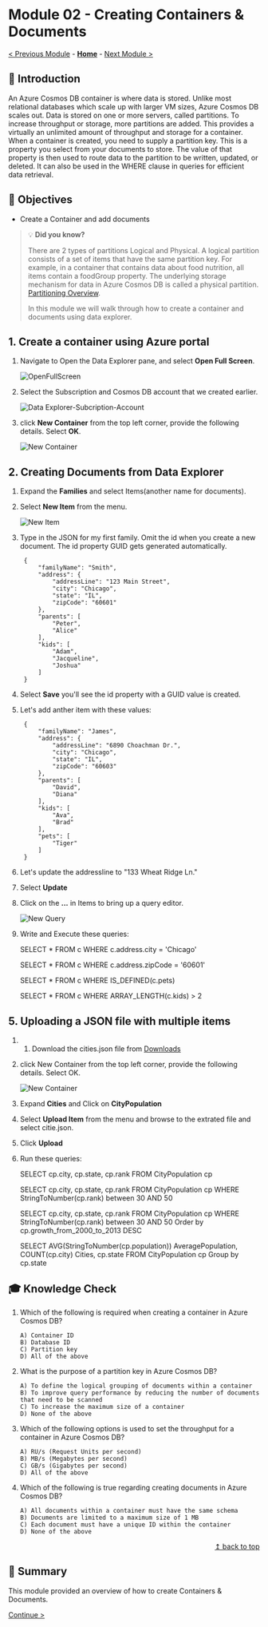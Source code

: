 # Module 02 - Creating Containers & Documents

[< Previous Module](../modules/module01.md) - **[Home](../README.md)** - [Next Module >](../modules/module03.md)

## :loudspeaker: Introduction

An Azure Cosmos DB container is where data is stored. Unlike most relational databases which scale up with larger VM sizes, Azure Cosmos DB scales out. Data is stored on one or more servers, called partitions. To increase throughput or storage, more partitions are added. This provides a virtually an unlimited amount of throughput and storage for a container. When a container is created, you need to supply a partition key. This is a property you select from your documents to store. The value of that property is then used to route data to the partition to be written, updated, or deleted. It can also be used in the WHERE clause in queries for efficient data retrieval.

## :dart: Objectives

* Create a Container and add documents


> :bulb: **Did you know?**
>
> There are 2 types of partitions Logical and Physical. 
> A logical partition consists of a set of items that have the same partition key. For example, in a container that contains data about food nutrition, all items contain a foodGroup property. The underlying storage mechanism for data in Azure Cosmos DB is called a physical partition.
>   [Partitioning Overview](https://learn.microsoft.com/en-us/azure/cosmos-db/partitioning-overview).
>
>
> In this module we will walk through how to create a container and documents using data explorer.

## 1. Create a container using Azure portal

1. Navigate to Open the Data Explorer pane, and select **Open Full Screen**.

    ![OpenFullScreen](../images/module02/DataExp.png)

2. Select the Subscription and Cosmos DB account that we created earlier.

    ![Data Explorer-Subcription-Account](../images/module02/Fullscreen-sub-acct-settings.png)

3. click **New Container** from the top left corner, provide the following details. Select **OK**.

    ![New Container](../images/module02/ContainerSettings.png)


## 2. Creating Documents from Data Explorer

1. Expand the **Families** and select Items(another name for documents).

2. Select **New Item** from the menu.

   ![New Item](../images/module02/NewItem.png)

3. Type in the JSON for my first family. Omit the id when you create a new document. The id property GUID gets generated automatically.

        {
            "familyName": "Smith",
            "address": {
                "addressLine": "123 Main Street",
                "city": "Chicago",
                "state": "IL",
                "zipCode": "60601"
            },
            "parents": [
                "Peter",
                "Alice"
            ],
            "kids": [
                "Adam",
                "Jacqueline",
                "Joshua"
            ]
        }


4. Select **Save** you'll see the id property with a GUID value is created.

5. Let's add anther item with these values:

        {
            "familyName": "James",
            "address": {
                "addressLine": "6890 Choachman Dr.",
                "city": "Chicago",
                "state": "IL",
                "zipCode": "60603"
            },
            "parents": [
                "David",
                "Diana"
            ],
            "kids": [
                "Ava",
                "Brad"
            ],
            "pets": [
                "Tiger"
            ]
        }

6. Let's update the addressline to 
    "133 Wheat Ridge Ln."
    
7. Select **Update** 

8. Click on the **...** in Items to bring up a query editor.

   ![New Query](../images/module02/NewQuery.png)

9. Write and Execute these queries:

    SELECT * FROM c
    WHERE c.address.city = 'Chicago'

    SELECT * FROM c
    WHERE c.address.zipCode = '60601'

    SELECT * FROM c
    WHERE IS_DEFINED(c.pets)

    SELECT * FROM c
    WHERE ARRAY_LENGTH(c.kids) > 2


## 5. Uploading a JSON file with multiple items

1. 1. Download the cities.json file from  [Downloads](../assests/Module02/)

2. click New Container from the top left corner, provide the following details. Select OK.

    ![New Container](../images/module02/Cities.png)

3. Expand **Cities** and Click on **CityPopulation**

4. Select **Upload Item** from the menu and browse to the extrated file and select citie.json.

5. Click **Upload**

6. Run these queries:

    SELECT cp.city, cp.state, cp.rank FROM CityPopulation cp

    SELECT cp.city, cp.state, cp.rank FROM CityPopulation cp
    WHERE StringToNumber(cp.rank) between 30 AND 50

    SELECT cp.city, cp.state, cp.rank FROM CityPopulation cp
    WHERE StringToNumber(cp.rank) between 30 AND 50
    Order by cp.growth_from_2000_to_2013 DESC

    SELECT AVG(StringToNumber(cp.population)) AveragePopulation, COUNT(cp.city) Cities, cp.state 
    FROM CityPopulation cp
    Group by cp.state 



## :mortar_board: Knowledge Check

1.	Which of the following is required when creating a container in Azure Cosmos DB? 

        A) Container ID 
        B) Database ID 
        C) Partition key 
        D) All of the above


2.	What is the purpose of a partition key in Azure Cosmos DB? 

        A) To define the logical grouping of documents within a container 
        B) To improve query performance by reducing the number of documents that need to be scanned 
        C) To increase the maximum size of a container 
        D) None of the above


3.	Which of the following options is used to set the throughput for a container in Azure Cosmos DB? 

        A) RU/s (Request Units per second) 
        B) MB/s (Megabytes per second) 
        C) GB/s (Gigabytes per second) 
        D) All of the above


4.	Which of the following is true regarding creating documents in Azure Cosmos DB? 

        A) All documents within a container must have the same schema 
        B) Documents are limited to a maximum size of 1 MB 
        C) Each document must have a unique ID within the container 
        D) None of the above


<div align="right"><a href="#module-02a---register--scan-adls-gen2">↥ back to top</a></div>

## :tada: Summary

This module provided an overview of how to create Containers & Documents.

[Continue >](../modules/module03.md)
